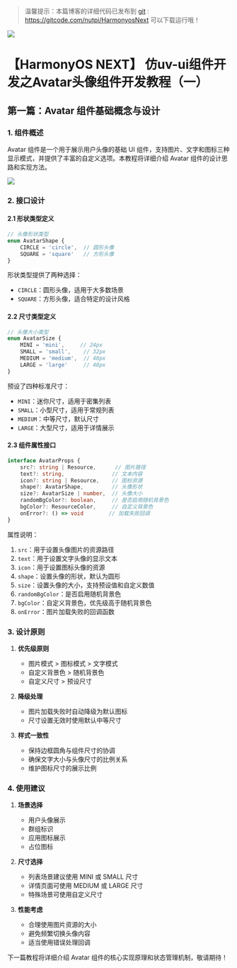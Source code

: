  
> 温馨提示：本篇博客的详细代码已发布到 [git](https://gitcode.com/nutpi/HarmonyosNext) : https://gitcode.com/nutpi/HarmonyosNext 可以下载运行哦！

![](https://files.mdnice.com/user/47561/e0acc3bb-c874-4e70-bb68-65bc5922cccd.png)

# 【HarmonyOS NEXT】 仿uv-ui组件开发之Avatar头像组件开发教程（一）
## 第一篇：Avatar 组件基础概念与设计

### 1. 组件概述

Avatar 组件是一个用于展示用户头像的基础 UI 组件，支持图片、文字和图标三种显示模式，并提供了丰富的自定义选项。本教程将详细介绍 Avatar 组件的设计思路和实现方法。

![](https://files.mdnice.com/user/47561/3d9094c4-6345-4042-a7d3-1122928e2194.png)

### 2. 接口设计

#### 2.1 形状类型定义

```typescript
// 头像形状类型
enum AvatarShape {
    CIRCLE = 'circle',  // 圆形头像
    SQUARE = 'square'   // 方形头像
}
```

形状类型提供了两种选择：

- `CIRCLE`：圆形头像，适用于大多数场景
- `SQUARE`：方形头像，适合特定的设计风格

#### 2.2 尺寸类型定义

```typescript
// 头像大小类型
enum AvatarSize {
    MINI = 'mini',     // 24px
    SMALL = 'small',    // 32px
    MEDIUM = 'medium',  // 40px
    LARGE = 'large'     // 48px
}
```

预设了四种标准尺寸：

- `MINI`：迷你尺寸，适用于密集列表
- `SMALL`：小型尺寸，适用于常规列表
- `MEDIUM`：中等尺寸，默认尺寸
- `LARGE`：大型尺寸，适用于详情展示

#### 2.3 组件属性接口

```typescript
interface AvatarProps {
    src?: string | Resource,      // 图片路径
    text?: string,               // 文本内容
    icon?: string | Resource,    // 图标资源
    shape?: AvatarShape,         // 头像形状
    size?: AvatarSize | number,  // 头像大小
    randomBgColor?: boolean,     // 是否启用随机背景色
    bgColor?: ResourceColor,     // 自定义背景色
    onError?: () => void        // 加载失败回调
}
```

属性说明：

1. `src`：用于设置头像图片的资源路径
2. `text`：用于设置文字头像的显示文本
3. `icon`：用于设置图标头像的资源
4. `shape`：设置头像的形状，默认为圆形
5. `size`：设置头像的大小，支持预设值和自定义数值
6. `randomBgColor`：是否启用随机背景色
7. `bgColor`：自定义背景色，优先级高于随机背景色
8. `onError`：图片加载失败的回调函数

### 3. 设计原则

1. **优先级原则**

   - 图片模式 > 图标模式 > 文字模式
   - 自定义背景色 > 随机背景色
   - 自定义尺寸 > 预设尺寸

2. **降级处理**

   - 图片加载失败时自动降级为默认图标
   - 尺寸设置无效时使用默认中等尺寸

3. **样式一致性**
   - 保持边框圆角与组件尺寸的协调
   - 确保文字大小与头像尺寸的比例关系
   - 维护图标尺寸的展示比例

### 4. 使用建议

1. **场景选择**

   - 用户头像展示
   - 群组标识
   - 应用图标展示
   - 占位图标

2. **尺寸选择**

   - 列表场景建议使用 MINI 或 SMALL 尺寸
   - 详情页面可使用 MEDIUM 或 LARGE 尺寸
   - 特殊场景可使用自定义尺寸

3. **性能考虑**
   - 合理使用图片资源的大小
   - 避免频繁切换头像内容
   - 适当使用错误处理回调

下一篇教程将详细介绍 Avatar 组件的核心实现原理和状态管理机制，敬请期待！
